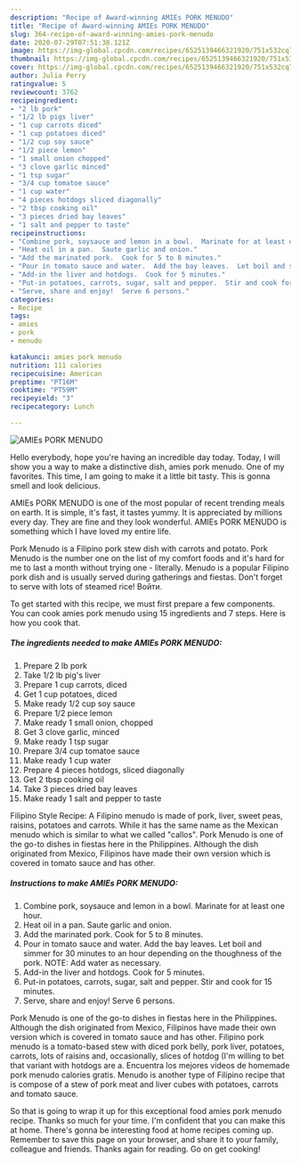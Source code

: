 ```yaml
---
description: "Recipe of Award-winning AMIEs PORK MENUDO"
title: "Recipe of Award-winning AMIEs PORK MENUDO"
slug: 364-recipe-of-award-winning-amies-pork-menudo
date: 2020-07-29T07:51:38.121Z
image: https://img-global.cpcdn.com/recipes/6525139466321920/751x532cq70/amies-pork-menudo-recipe-main-photo.jpg
thumbnail: https://img-global.cpcdn.com/recipes/6525139466321920/751x532cq70/amies-pork-menudo-recipe-main-photo.jpg
cover: https://img-global.cpcdn.com/recipes/6525139466321920/751x532cq70/amies-pork-menudo-recipe-main-photo.jpg
author: Julia Perry
ratingvalue: 5
reviewcount: 3762
recipeingredient:
- "2 lb pork"
- "1/2 lb pigs liver"
- "1 cup carrots diced"
- "1 cup potatoes diced"
- "1/2 cup soy sauce"
- "1/2 piece lemon"
- "1 small onion chopped"
- "3 clove garlic minced"
- "1 tsp sugar"
- "3/4 cup tomatoe sauce"
- "1 cup water"
- "4 pieces hotdogs sliced diagonally"
- "2 tbsp cooking oil"
- "3 pieces dried bay leaves"
- "1 salt and pepper to taste"
recipeinstructions:
- "Combine pork, soysauce and lemon in a bowl.  Marinate for at least one hour."
- "Heat oil in a pan.  Saute garlic and onion."
- "Add the marinated pork.  Cook for 5 to 8 minutes."
- "Pour in tomato sauce and water.  Add the bay leaves.  Let boil and simmer for 30 minutes to an hour depending on the thoughness of the pork.  NOTE:  Add water as necessary."
- "Add-in the liver and hotdogs.  Cook for 5 minutes."
- "Put-in potatoes, carrots, sugar, salt and pepper.  Stir and cook for 15 minutes."
- "Serve, share and enjoy!  Serve 6 persons."
categories:
- Recipe
tags:
- amies
- pork
- menudo

katakunci: amies pork menudo 
nutrition: 111 calories
recipecuisine: American
preptime: "PT16M"
cooktime: "PT59M"
recipeyield: "3"
recipecategory: Lunch

---
```



![AMIEs PORK MENUDO](https://img-global.cpcdn.com/recipes/6525139466321920/751x532cq70/amies-pork-menudo-recipe-main-photo.jpg)

Hello everybody, hope you're having an incredible day today. Today, I will show you a way to make a distinctive dish, amies pork menudo. One of my favorites. This time, I am going to make it a little bit tasty. This is gonna smell and look delicious.

AMIEs PORK MENUDO is one of the most popular of recent trending meals on earth. It is simple, it's fast, it tastes yummy. It is appreciated by millions every day. They are fine and they look wonderful. AMIEs PORK MENUDO is something which I have loved my entire life.

Pork Menudo is a Filipino pork stew dish with carrots and potato. Pork Menudo is the number one on the list of my comfort foods and it&#39;s hard for me to last a month without trying one - literally. Menudo is a popular Filipino pork dish and is usually served during gatherings and fiestas. Don&#39;t forget to serve with lots of steamed rice! Войти.


To get started with this recipe, we must first prepare a few components. You can cook amies pork menudo using 15 ingredients and 7 steps. Here is how you cook that.

<!--inarticleads1-->

##### The ingredients needed to make AMIEs PORK MENUDO:

1. Prepare 2 lb pork
1. Take 1/2 lb pig&#39;s liver
1. Prepare 1 cup carrots, diced
1. Get 1 cup potatoes, diced
1. Make ready 1/2 cup soy sauce
1. Prepare 1/2 piece lemon
1. Make ready 1 small onion, chopped
1. Get 3 clove garlic, minced
1. Make ready 1 tsp sugar
1. Prepare 3/4 cup tomatoe sauce
1. Make ready 1 cup water
1. Prepare 4 pieces hotdogs, sliced diagonally
1. Get 2 tbsp cooking oil
1. Take 3 pieces dried bay leaves
1. Make ready 1 salt and pepper to taste


Filipino Style Recipe: A Filipino menudo is made of pork, liver, sweet peas, raisins, potatoes and carrots. While it has the same name as the Mexican menudo which is similar to what we called &#34;callos&#34;. Pork Menudo is one of the go-to dishes in fiestas here in the Philippines. Although the dish originated from Mexico, Filipinos have made their own version which is covered in tomato sauce and has other. 

<!--inarticleads2-->

##### Instructions to make AMIEs PORK MENUDO:

1. Combine pork, soysauce and lemon in a bowl.  Marinate for at least one hour.
1. Heat oil in a pan.  Saute garlic and onion.
1. Add the marinated pork.  Cook for 5 to 8 minutes.
1. Pour in tomato sauce and water.  Add the bay leaves.  Let boil and simmer for 30 minutes to an hour depending on the thoughness of the pork.  NOTE:  Add water as necessary.
1. Add-in the liver and hotdogs.  Cook for 5 minutes.
1. Put-in potatoes, carrots, sugar, salt and pepper.  Stir and cook for 15 minutes.
1. Serve, share and enjoy!  Serve 6 persons.


Pork Menudo is one of the go-to dishes in fiestas here in the Philippines. Although the dish originated from Mexico, Filipinos have made their own version which is covered in tomato sauce and has other. Filipino pork menudo is a tomato-based stew with diced pork belly, pork liver, potatoes, carrots, lots of raisins and, occasionally, slices of hotdog (I&#39;m willing to bet that variant with hotdogs are a. Encuentra los mejores vídeos de homemade pork menudo calories gratis. Menudo is another type of Filipino recipe that is compose of a stew of pork meat and liver cubes with potatoes, carrots and tomato sauce. 

So that is going to wrap it up for this exceptional food amies pork menudo recipe. Thanks so much for your time. I'm confident that you can make this at home. There's gonna be interesting food at home recipes coming up. Remember to save this page on your browser, and share it to your family, colleague and friends. Thanks again for reading. Go on get cooking!
